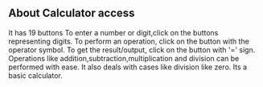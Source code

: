 ## About Calculator access
It has 19 buttons To enter a number or digit,click on the buttons representing digits.
To perform an operation, click on the button with the operator symbol.
To get the result/output, click on the button with '=' sign.
Operations like addition,subtraction,multiplication and division can be performed with ease.
It also deals with cases like division like zero.
Its a basic calculator.
